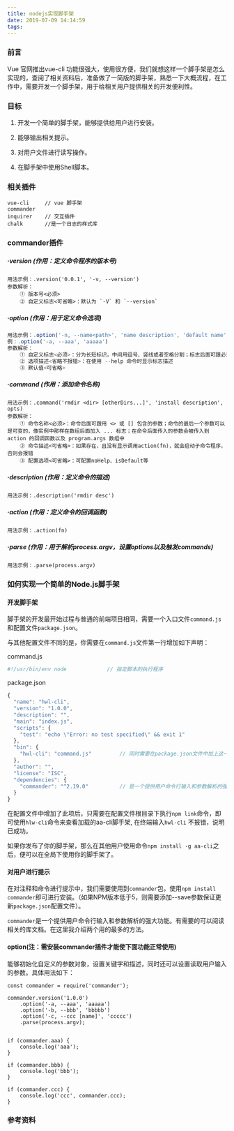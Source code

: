 ```yaml
---
title: nodejs实现脚手架
date: 2019-07-09 14:14:59
tags:
---
```


### 前言

Vue 官网推出vue-cli 功能很强大，使用很方便，我们就想这样一个脚手架是怎么实现的，查阅了相关资料后，准备做了一简版的脚手架，熟悉一下大概流程，在工作中，需要开发一个脚手架，用于给相关用户提供相关的开发便利性。



### 目标

1. 开发一个简单的脚手架，能够提供给用户进行安装。

2. 能够输出相关提示。

3. 对用户文件进行读写操作。

4. 在脚手架中使用Shell脚本。


### 相关插件

```
vue-cli 	// vue 脚手架
commander 
inquirer	// 交互插件
chalk 		//是一个日志的样式库

```



### commander插件

##### ·version (作用：定义命令程序的版本号)

```
用法示例：.version('0.0.1', '-v, --version')
参数解析：
	① 版本号<必须>
	② 自定义标志<可省略>：默认为 `-V` 和 `--version`
```



##### ·option (作用：用于定义命令选项)

```javascript
用法示例：.option('-n, --name<path>', 'name description', 'default name')
例：.option('-a, --aaa', 'aaaaa')
参数解析：
	① 自定义标志<必须>：分为长短标识，中间用逗号、竖线或者空格分割；标志后面可跟必须参数或可选参数，前者用<> 包含，后者用 [] 包含
	② 选项描述<省略不报错>：在使用 --help 命令时显示标志描述
	③ 默认值<可省略>
```



##### ·command (作用：添加命令名称)

```
用法示例：.command('rmdir <dir> [otherDirs...]', 'install description', opts)
参数解析：
	① 命令名称<必须>：命令后面可跟用 <> 或 [] 包含的参数；命令的最后一个参数可以是可变的，像实例中那样在数组后面加入 ... 标志；在命令后面传入的参数会被传入到 action 的回调函数以及 program.args 数组中
	② 命令描述<可省略>：如果存在，且没有显示调用action(fn)，就会启动子命令程序，否则会报错
	③ 配置选项<可省略>：可配置noHelp、isDefault等
```



##### ·description (作用：定义命令的描述)

```
用法示例：.description('rmdir desc')
```



##### ·action (作用：定义命令的回调函数)

```
用法示例：.action(fn)
```



##### ·parse (作用：用于解析process.argv，设置options以及触发commands)

```
用法示例：.parse(process.argv)
```

### 如何实现一个简单的Node.js脚手架

#### 开发脚手架

脚手架的开发最开始过程与普通的前端项目相同，需要一个入口文件`command.js`和配置文件`package.json`。

与其他配置文件不同的是，你需要在`command.js`文件第一行增加如下声明：

command.js

```javascript
#!/usr/bin/env node				// 指定脚本的执行程序
```

package.json

```javascript
{
  "name": "hwl-cli",
  "version": "1.0.0",
  "description": "",
  "main": "index.js",
  "scripts": {
    "test": "echo \"Error: no test specified\" && exit 1"
  },
  "bin": {
    "hwl-cli": "command.js"			// 同时需要在package.json文件中加上这一项
  },
  "author": "",
  "license": "ISC",
  "dependencies": {
    "commander": "^2.19.0"			// 是一个提供用户命令行输入和参数解析的强大功能
  }
}

```

在配置文件中增加了此项后，只需要在配置文件根目录下执行`npm link`命令，即可使用`hlw-cli`命令来查看加载的aa-cli脚手架, 在终端输入`hwl-cli` 不报错，说明已成功。

如果你发布了你的脚手架，那么在其他用户使用命令`npm install -g aa-cli`之后，便可以在全局下使用你的脚手架了。



#### 对用户进行提示

在对注释和命令进行提示中，我们需要使用到`commander`包，使用`npm install commander`即可进行安装。（如果NPM版本低于5，则需要添加--save参数保证更新`package.json`配置文件）。

`commander`是一个提供用户命令行输入和参数解析的强大功能。有需要的可以阅读相关的库文档。在这里我介绍两个用的最多的方法。



#### option(注：需安装commander插件才能使下面功能正常使用)

能够初始化自定义的参数对象，设置关键字和描述，同时还可以设置读取用户输入的参数。具体用法如下：

```
const commander = require('commander');

commander.version('1.0.0')
    .option('-a, --aaa', 'aaaaa')
    .option('-b, --bbb', 'bbbbb')
    .option('-c, --ccc [name]', 'ccccc')
    .parse(process.argv);


if (commander.aaa) {
    console.log('aaa');
}

if (commander.bbb) {
    console.log('bbb');
}

if (commander.ccc) {
    console.log('ccc', commander.ccc);
}
```

### 参考资料
